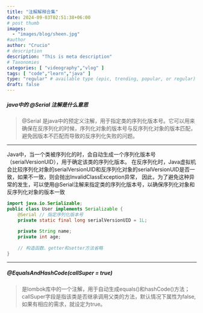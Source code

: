 ```yaml
---
title: "注解解释合集"
date: 2024-09-03T02:51:38+06:00
# post thumb
images:
  - "images/blog/sheen.jpg"
#author
author: "Crucio"
# description
description: "This is meta description"
# Taxonomies
categories: [ "videography","vlog" ]
tags: [ "code","learn","java" ]
type: "regular" # available type (epic, trending, popular, or regular)
draft: false
---
```


##### java中的 @Serial 注解是什么意思

> @Serial 是java中的预定义注解，用于指定类的序列化版本号。它可以用来确保在反序列化的时候，序列化对象的版本号与反序列化对象的版本匹配，避免因版本不匹配而导致的反序列化失败的问题。

<hr>

Java中，当一个类被序列化的时，会自动生成一个序列化版本号（serialVersionUID），用于确定该类的序列化版本。
在反序列化时，Java虚拟机会比较序列化对象的serialVersionUID和反序列化对象的serialVersionUID是否一致，如果不一致，则会抛出InvalidClassException异常，
因此，为了避免这种异常的发生，可以使用@Serial注解来指定类的序列化版本号，以确保序列化对象和反序列化对象的版本一致

```java
import java.io.Serializable;
public class User implements Serializable {
    @Serial // 指定序列化版本号
    private static final long serialVersionUID = 1L;
    
    private String name;
    private int age;
    
    // 构造函数、getter和setter方法省略
}
```

<hr>

##### @EqualsAndHashCode(callSuper = true)

> 是lombok库中的一个注解，用于自动生成equals()和hashCode()方法；callSuper字段是指该类是否继承调用父类的方法，默认情况下属性为false,如果有相应的需求，就设定为true。
